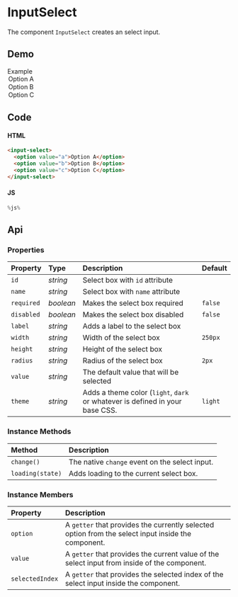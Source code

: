 # InputSelect

The component `InputSelect` creates an select input.

## Demo

<div class="example">
  <div class="header">Example</div>
  <div class="content">
    <input-select label="Select an Option" id="options-example-1">
      <option value="a">Option A</option>
      <option value="b">Option B</option>
      <option value="c">Option C</option>
    </input-select>
  </div>
</div>

## Code

#### HTML
```html
<input-select>
  <option value="a">Option A</option>
  <option value="b">Option B</option>
  <option value="c">Option C</option>
</input-select>
```

#### JS
```js
%js%
```

## Api

### Properties

| Property | Type | Description | Default |
| :--- | :--- | :--- | :--- |
| `id` | *string* | Select box with `id` attribute | |
| `name` | *string* | Select box with `name` attribute | |
| `required` | *boolean* | Makes the select box required | `false` |
| `disabled` | *boolean* | Makes the select box disabled | `false` |
| `label` | *string* | Adds a label to the select box | |
| `width` | *string* | Width of the select box | `250px` |
| `height` | *string* | Height of the select box | |
| `radius` | *string* | Radius of the select box | `2px` |
| `value` | *string* | The default value that will be selected | |
| `theme` | *string* | Adds a theme color (`light`, `dark` or whatever is defined in your base CSS. | `light` |

### Instance Methods

| Method | Description |
| :--- | :--- |
| `change()` | The native `change` event on the select input. |
| `loading(state)` | Adds loading to the current select box. | |

### Instance Members

| Property | Description |
| :--- | :--- |
| `option` | A `getter` that provides the currently selected option from the select input inside the component. |
| `value` | A `getter` that provides the current value of the select input from inside of the component. |
| `selectedIndex` | A `getter` that provides the selected index of the select input inside the component. |
